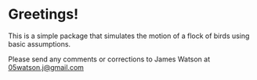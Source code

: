 
Greetings!
==========

This is a simple package that simulates the motion of a flock of birds using basic assumptions.

Please send any comments or corrections to James Watson at 05watson.j@gmail.com